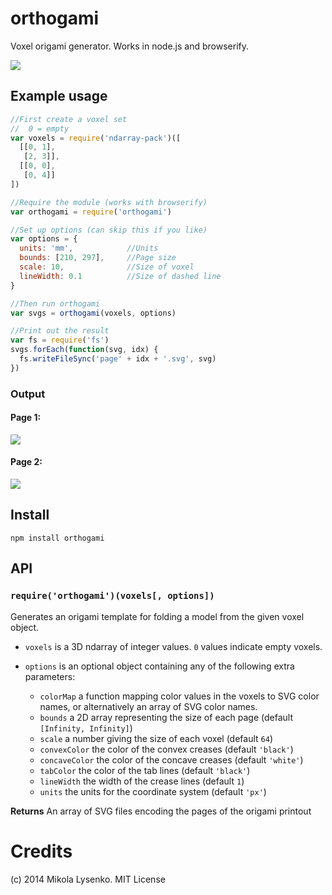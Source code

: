 orthogami
=========
Voxel origami generator.  Works in node.js and browserify.

<img src="https://mikolalysenko.github.io/orthogami/example/mario.svg">

## Example usage

```javascript
//First create a voxel set
//  0 = empty
var voxels = require('ndarray-pack')([
  [[0, 1],
   [2, 3]],
  [[0, 0],
   [0, 4]]
])

//Require the module (works with browserify)
var orthogami = require('orthogami')

//Set up options (can skip this if you like)
var options = {
  units: 'mm',            //Units
  bounds: [210, 297],     //Page size
  scale: 10,              //Size of voxel
  lineWidth: 0.1          //Size of dashed line
}

//Then run orthogami
var svgs = orthogami(voxels, options)

//Print out the result
var fs = require('fs')
svgs.forEach(function(svg, idx) {
  fs.writeFileSync('page' + idx + '.svg', svg)
})
```

### Output

#### Page 1:

<img src="https://mikolalysenko.github.io/orthogami/example/page0.svg">

#### Page 2:

<img src="https://mikolalysenko.github.io/orthogami/example/page1.svg">

## Install

```
npm install orthogami
```

## API

### `require('orthogami')(voxels[, options])`

Generates an origami template for folding a model from the given voxel object.

* `voxels` is a 3D ndarray of integer values.  `0` values indicate empty voxels.
* `options` is an optional object containing any of the following extra parameters:

    + `colorMap` a function mapping color values in the voxels to SVG color names, or alternatively an array of SVG color names.
    + `bounds` a 2D array representing the size of each page (default `[Infinity, Infinity]`)
    + `scale` a number giving the size of each voxel (default `64`)
    + `convexColor` the color of the convex creases (default `'black'`)
    + `concaveColor` the color of the concave creases (default `'white'`)
    + `tabColor` the color of the tab lines (default `'black'`)
    + `lineWidth` the width of the crease lines (default `1`)
    + `units` the units for the coordinate system (default `'px'`)

**Returns** An array of SVG files encoding the pages of the origami printout

# Credits
(c) 2014 Mikola Lysenko. MIT License
